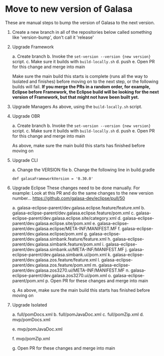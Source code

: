 # Move to new version of Galasa

These are manual steps to bump the version of Galasa to the next version.

1. Create a new branch in all of the repositories below called something like 'version-bump', don't call it 'release'

2. Upgrade Framework

    a. Create branch
    b. Invoke the `set-version --version {new version}` script.
    c. Make sure it builds with `build-locally.sh`
    d. push
    e. Open PR for this change and merge into main

    Make sure the main build this starts is complete (runs all the way to Isolated and finishes) before moving on to the next step, or the following builds will fail. **If you merge the PRs in a random order, for example, Eclipse before Framework, the Eclipse build will be looking for the next version of Framework, but that might not have been built yet.**

2. Upgrade Managers
   As above, using the `build-locally.sh` script.

3. Upgrade OBR

    a. Create branch
    b. Invoke the `set-version --version {new version}` script.
    c. Make sure it builds with `build-locally.sh`
    d. push
    e. Open PR for this change and merge into main

    As above, make sure the main build this starts has finished before moving on

4. Upgrade CLI

    a. Change the VERSION file
    b. Change the following line in build.gradle
    ```
    def galasaFrameworkVersion = '0.30.0'
    ```

5. Upgrade Eclipse
    These changes need to be done manually.
    For example: Look at this PR and do the same changes to the new version number... https://github.com/galasa-dev/eclipse/pull/50

    a. galasa-eclipse-parent/dev.galasa.eclipse.feature/feature.xml
    b. galasa-eclipse-parent/dev.galasa.eclipse.feature/pom.xml
    c. galasa-eclipse-parent/dev.galasa.eclipse.site/category.xml
    d. galasa-eclipse-parent/dev.galasa.eclipse.site/pom.xml
    e. galasa-eclipse-parent/dev.galasa.eclipse/META-INF/MANIFEST.MF
    f. galasa-eclipse-parent/dev.galasa.eclipse/pom.xml
    g. galasa-eclipse-parent/dev.galasa.simbank.feature/feature.xml
    h. galasa-eclipse-parent/dev.galasa.simbank.feature/pom.xml
    i. galasa-eclipse-parent/dev.galasa.simbank.ui/META-INF/MANIFEST.MF
    j. galasa-eclipse-parent/dev.galasa.simbank.ui/pom.xml
    k. galasa-eclipse-parent/dev.galasa.zos.feature/feature.xml
    l. galasa-eclipse-parent/dev.galasa.zos.feature/pom.xml
    m. galasa-eclipse-parent/dev.galasa.zos3270.ui/META-INF/MANIFEST.MF
    n. galasa-eclipse-parent/dev.galasa.zos3270.ui/pom.xml
    o. galasa-eclipse-parent/pom.xml
    p. Open PR for these changes and merge into main

    q. As above, make sure the main build this starts has finished before moving on


6. Upgrade Isolated

    a. full/pomDocs.xml
    b. full/pomJavaDoc.xml
    c. full/pomZip.xml
    d. mvp/pomDocs.xml

    e. mvp/pomJavaDoc.xml

    f. mvp/pomZip.xml

    g. Open PR for these changes and merge into main


